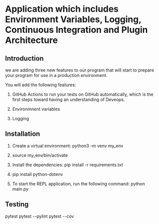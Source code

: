 # Application which includes Environment Variables, Logging, Continuous Integration and Plugin Architecture

## Introduction

 we are adding three new features to our program that will start to prepare your program for use in a production environment.  

You will add the following features:

1.  GitHub Actions to run your tests on GitHub automatically, which is the first steps toward having an understanding of Deveops.

2.  Environmnent variables

3.  Logging


## Installation
1. Create a virtual environment: python3 -m venv my_env

2. source my_env/bin/activate

3. Install the dependencies: pip install -r requirements.txt

4. pip install python-dotenv

5. To start the REPL application, run the following command: python main.py




## Testing

pytest
pytest --pylint
pytest --cov


